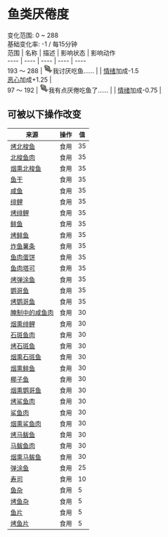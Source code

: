 # 鱼类<nobr>厌倦度</nobr>  
变化范围: 0 ~ 288  
基础变化率: -1 / 每15分钟  
范围  |  名称  |  描述  |  影响状态  |  影响动作  
----  |  ----  |  ----  |  ----  |  ----  
193 ～ 288  |  <img decoding="async" src="Sprite/SaturationFish.png" style="width:20px;">我讨厌吃鱼……  |    |  [情绪](Morale.md)加成-1.5<br>[恶心](Nausea.md)加成+1.25  |    
97 ～ 192  |  <img decoding="async" src="Sprite/SaturationFish.png" style="width:20px;">我有点厌倦吃鱼了……  |    |  [情绪](Morale.md)加成-0.75  |    
## 可被以下操作改变  
来源  |  操作  |  值  
----  |  ----  |  ----  
[烤北梭鱼](BonefishCooked.md)  |  食用  |  35  
[北梭鱼肉](BonefishMeat.md)  |  食用  |  35  
[烟熏北梭鱼](BonefishSmoked.md)  |  食用  |  35  
[鱼干](FishDried.md)  |  食用  |  35  
[咸鱼](FishSalted.md)  |  食用  |  35  
[绯鲤](Goatfish.md)  |  食用  |  35  
[烤绯鲤](GoatfishCooked.md)  |  食用  |  35  
[鲱鱼](Herring.md)  |  食用  |  35  
[烤鲱鱼](HerringCooked.md)  |  食用  |  35  
[炸鱼薯条](FishNChips.md)  |  食用  |  35  
[鱼肉蛋饼](FishOmelette.md)  |  食用  |  35  
[鱼肉塔可](FishTaco.md)  |  食用  |  35  
[烤弹涂鱼](MudskipperCooked.md)  |  食用  |  35  
[鹦哥鱼](ParrotFish.md)  |  食用  |  35  
[烤鹦哥鱼](ParrotFishCooked.md)  |  食用  |  35  
[腌制中的咸鱼肉](FishSaltedDrying.md)  |  食用  |  30  
[烟熏绯鲤](GoatfishSmoked.md)  |  食用  |  30  
[石斑鱼肉](GrouperMeat.md)  |  食用  |  30  
[烤石斑鱼](GrouperMeatCooked.md)  |  食用  |  30  
[烟熏石斑鱼](GrouperMeatSmoked.md)  |  食用  |  30  
[烟熏鲱鱼](HerringSmoked.md)  |  食用  |  30  
[椰子鱼](CoconutFish.md)  |  食用  |  30  
[烟熏鹦哥鱼](ParrotFishSmoked.md)  |  食用  |  30  
[烤鲨鱼肉](SharkCooked.md)  |  食用  |  30  
[鲨鱼肉](SharkMeat.md)  |  食用  |  30  
[烟熏鲨鱼肉](SharkSmoked.md)  |  食用  |  30  
[烤马鲅鱼](ThreadfinCooked.md)  |  食用  |  30  
[马鲅鱼肉](ThreadfinMeat.md)  |  食用  |  30  
[烟熏马鲅鱼](ThreadfinSmoked.md)  |  食用  |  30  
[弹涂鱼](Mudskipper.md)  |  食用  |  25  
[寿司](Sushi.md)  |  食用  |  10  
[鱼杂](FishScraps.md)  |  食用  |  5  
[烤鱼杂](FishScrapsCooked.md)  |  食用  |  5  
[鱼片](FishSlices.md)  |  食用  |  5  
[烤鱼片](FishSlicesCooked.md)  |  食用  |  5  
